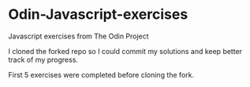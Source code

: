 # Odin-Javascript-exercises
Javascript exercises from The Odin Project

I cloned the forked repo so I could commit my solutions and keep better track of my progress. 

First 5 exercises were completed before cloning the fork. 
